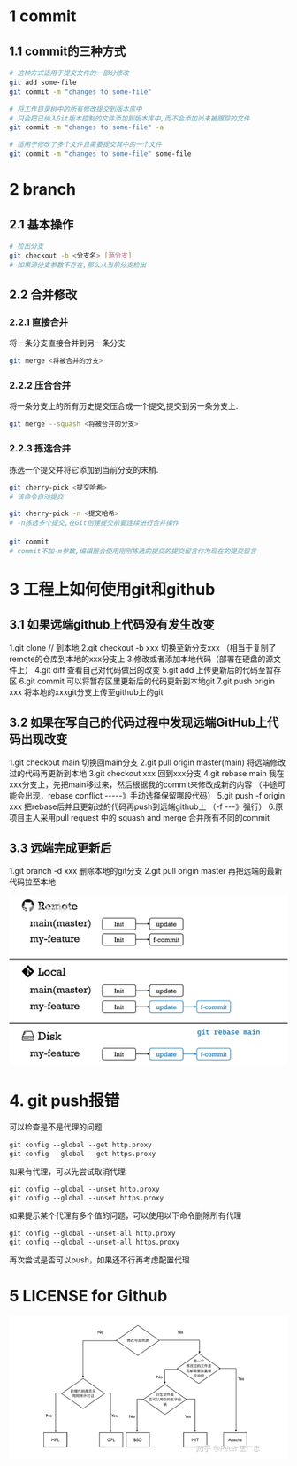 # 1 commit

## 1.1 commit的三种方式

```bash
# 这种方式适用于提交文件的一部分修改
git add some-file
git commit -m "changes to some-file"
```

```bash
# 将工作目录树中的所有修改提交到版本库中
# 只会把已纳入Git版本控制的文件添加到版本库中,而不会添加尚未被跟踪的文件
git commit -m "changes to some-file" -a
```

```bash
# 适用于修改了多个文件且需要提交其中的一个文件
git commit -m "changes to some-file" some-file
```

# 2 branch

## 2.1 基本操作

```bash
# 检出分支
git checkout -b <分支名> [源分支]
# 如果源分支参数不存在,那么从当前分支检出
```

## 2.2 合并修改

### 2.2.1 直接合并

将一条分支直接合并到另一条分支

```bash
git merge <将被合并的分支>
```

### 2.2.2 压合合并

将一条分支上的所有历史提交压合成一个提交,提交到另一条分支上.

```bash
git merge --squash <将被合并的分支>
```

### 2.2.3 拣选合并

拣选一个提交并将它添加到当前分支的末梢.

```bash
git cherry-pick <提交哈希>
# 该命令自动提交
```

```bash
git cherry-pick -n <提交哈希>
# -n拣选多个提交,在Git创建提交前要连续进行合并操作

git commit
# commit不加-m参数,编辑器会使用刚刚拣选的提交的提交留言作为现在的提交留言
```

# 3 工程上如何使用git和github

## 3.1 如果远端github上代码没有发生改变

1.git clone // 到本地
2.git checkout -b xxx 切换至新分支xxx
（相当于复制了remote的仓库到本地的xxx分支上
3.修改或者添加本地代码（部署在硬盘的源文件上）
4.git diff 查看自己对代码做出的改变
5.git add 上传更新后的代码至暂存区
6.git commit 可以将暂存区里更新后的代码更新到本地git
7.git push origin xxx 将本地的xxxgit分支上传至github上的git

## 3.2 如果在写自己的代码过程中发现远端GitHub上代码出现改变

1.git checkout main 切换回main分支
2.git pull origin master(main) 将远端修改过的代码再更新到本地
3.git checkout xxx 回到xxx分支
4.git rebase main 我在xxx分支上，先把main移过来，然后根据我的commit来修改成新的内容
（中途可能会出现，rebase conflict -----》手动选择保留哪段代码）
5.git push -f origin xxx 把rebase后并且更新过的代码再push到远端github上
（-f ---》强行）
6.原项目主人采用pull request 中的 squash and merge 合并所有不同的commit

## 3.3 远端完成更新后

1.git branch -d xxx 删除本地的git分支
2.git pull origin master 再把远端的最新代码拉至本地

![image-20230325140342906](markdown-img/Git.assets/image-20230325140342906.png)

# 4. git push报错

可以检查是不是代理的问题

```git
git config --global --get http.proxy
git config --global --get https.proxy
```

如果有代理，可以先尝试取消代理

``` git
git config --global --unset http.proxy
git config --global --unset https.proxy
```

如果提示某个代理有多个值的问题，可以使用以下命令删除所有代理

```
git config --global --unset-all http.proxy
git config --global --unset-all https.proxy
```

再次尝试是否可以push，如果还不行再考虑配置代理

# 5 LICENSE for Github

![image-20230419143329986](markdown-img/Git.assets/image-20230419143329986.png)